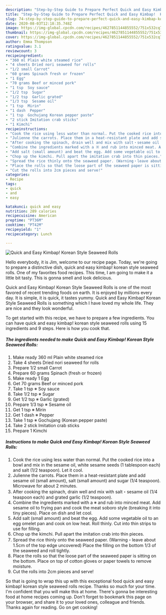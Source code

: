 ```yaml
---
description: "Step-by-Step Guide to Prepare Perfect Quick and Easy Kimbap!  Korean Style Seaweed Rolls"
title: "Step-by-Step Guide to Prepare Perfect Quick and Easy Kimbap!  Korean Style Seaweed Rolls"
slug: 74-step-by-step-guide-to-prepare-perfect-quick-and-easy-kimbap-korean-style-seaweed-rolls
date: 2020-08-03T12:18:35.748Z
image: https://img-global.cpcdn.com/recipes/4627851144855552/751x532cq70/quick-and-easy-kimbap-korean-style-seaweed-rolls-recipe-main-photo.jpg
thumbnail: https://img-global.cpcdn.com/recipes/4627851144855552/751x532cq70/quick-and-easy-kimbap-korean-style-seaweed-rolls-recipe-main-photo.jpg
cover: https://img-global.cpcdn.com/recipes/4627851144855552/751x532cq70/quick-and-easy-kimbap-korean-style-seaweed-rolls-recipe-main-photo.jpg
author: Emma Thompson
ratingvalue: 3.1
reviewcount: 3
recipeingredient:
- "360 ml Plain white steamed rice"
- "4 sheets Dried nori seaweed for rolls"
- "1/2 small Carrot"
- "60 grams Spinach fresh or frozen"
- "1 Egg"
- "70 grams Beef or minced pork"
- "1 tsp  Soy sauce"
- "1/2 tsp  Sugar"
- "1/2 tsp  Garlic grated"
- "1/3 tsp  Sesame oil"
- "1 tsp  Mirin"
- "1 dash  Pepper"
- "1 tsp  Gochujang Korean pepper paste"
- "2 stick Imitation crab sticks"
- "1 Kimchi"
recipeinstructions:
- "Cook the rice using less water than normal. Put the cooked rice into a bowl and mix in the sesame oil, white sesame seeds (1 tablespoon each) and salt (1/2 teaspoon). Let it cool."
- "Julienne the carrots. Place them in a heat-resistant plate and add sesame oil (small amount), salt (small amount) and sugar (1/4 teaspoon). Microwave for about 2 minutes."
- "After cooking the spinach, drain well and mix with salt・sesame oil (1/4 teaspoon each) and grated garlic (1/2 teaspoon)."
- "Combine the ingredients marked with a ※ and rub into minced meat. Add sesame oil to frying pan and cook the meat soboro style (breaking it into tiny pieces). Place on dish and let cool."
- "Add salt (small amount) and beat the egg. Add some vegetable oil to an egg omelet pan and cook on low heat. Roll thinly. Cut into thin strips to use for filling."
- "Chop up the kimchi. Pull apart the imitation crab into thin pieces."
- "Spread the rice thinly onto the seaweed paper. (Warning・leave about 1.5cm of the top edge uncovered) Place the filling on the bottom 1/3 of the seaweed and roll tightly."
- "Place the rolls so that the loose part of the seaweed paper is sitting on the bottom. Place on top of cotton gloves or paper towels to remove moisture."
- "Cut the rolls into 2cm pieces and serve!"
categories:
- Recipe
tags:
- quick
- and
- easy

katakunci: quick and easy 
nutrition: 289 calories
recipecuisine: American
preptime: "PT36M"
cooktime: "PT42M"
recipeyield: "1"
recipecategory: Lunch

---
```



![Quick and Easy Kimbap!  Korean Style Seaweed Rolls](https://img-global.cpcdn.com/recipes/4627851144855552/751x532cq70/quick-and-easy-kimbap-korean-style-seaweed-rolls-recipe-main-photo.jpg)

Hello everybody, it is Jim, welcome to our recipe page. Today, we're going to prepare a distinctive dish, quick and easy kimbap!  korean style seaweed rolls. One of my favorites food recipes. This time, I am going to make it a little bit tasty. This is gonna smell and look delicious.



Quick and Easy Kimbap!  Korean Style Seaweed Rolls is one of the most favored of recent trending foods on earth. It is enjoyed by millions every day. It is simple, it is quick, it tastes yummy. Quick and Easy Kimbap!  Korean Style Seaweed Rolls is something which I have loved my whole life. They are nice and they look wonderful.


To get started with this recipe, we have to prepare a few ingredients. You can have quick and easy kimbap!  korean style seaweed rolls using 15 ingredients and 9 steps. Here is how you cook that.

<!--inarticleads1-->

##### The ingredients needed to make Quick and Easy Kimbap!  Korean Style Seaweed Rolls:

1. Make ready 360 ml Plain white steamed rice
1. Take 4 sheets Dried nori seaweed for rolls
1. Prepare 1/2 small Carrot
1. Prepare 60 grams Spinach (fresh or frozen)
1. Make ready 1 Egg
1. Get 70 grams Beef or minced pork
1. Take 1 tsp ※ Soy sauce
1. Take 1/2 tsp ※ Sugar
1. Get 1/2 tsp ※ Garlic (grated)
1. Prepare 1/3 tsp ※ Sesame oil
1. Get 1 tsp ※ Mirin
1. Get 1 dash ※ Pepper
1. Take 1 tsp ※ Gochujang (Korean pepper paste)
1. Take 2 stick Imitation crab sticks
1. Prepare 1 Kimchi




<!--inarticleads2-->

##### Instructions to make Quick and Easy Kimbap!  Korean Style Seaweed Rolls:

1. Cook the rice using less water than normal. Put the cooked rice into a bowl and mix in the sesame oil, white sesame seeds (1 tablespoon each) and salt (1/2 teaspoon). Let it cool.
1. Julienne the carrots. Place them in a heat-resistant plate and add sesame oil (small amount), salt (small amount) and sugar (1/4 teaspoon). Microwave for about 2 minutes.
1. After cooking the spinach, drain well and mix with salt・sesame oil (1/4 teaspoon each) and grated garlic (1/2 teaspoon).
1. Combine the ingredients marked with a ※ and rub into minced meat. Add sesame oil to frying pan and cook the meat soboro style (breaking it into tiny pieces). Place on dish and let cool.
1. Add salt (small amount) and beat the egg. Add some vegetable oil to an egg omelet pan and cook on low heat. Roll thinly. Cut into thin strips to use for filling.
1. Chop up the kimchi. Pull apart the imitation crab into thin pieces.
1. Spread the rice thinly onto the seaweed paper. (Warning・leave about 1.5cm of the top edge uncovered) Place the filling on the bottom 1/3 of the seaweed and roll tightly.
1. Place the rolls so that the loose part of the seaweed paper is sitting on the bottom. Place on top of cotton gloves or paper towels to remove moisture.
1. Cut the rolls into 2cm pieces and serve!




So that is going to wrap this up with this exceptional food quick and easy kimbap!  korean style seaweed rolls recipe. Thanks so much for your time. I'm confident that you will make this at home. There's gonna be interesting food at home recipes coming up. Don't forget to bookmark this page on your browser, and share it to your loved ones, colleague and friends. Thanks again for reading. Go on get cooking!
